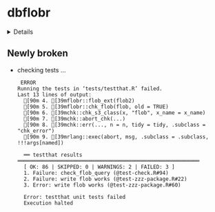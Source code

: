 # dbflobr

<details>

* Version: 0.0.1
* Source code: https://github.com/cran/dbflobr
* URL: https://github.com/poissonconsulting/dbflobr
* BugReports: https://github.com/poissonconsulting/dbflobr/issues
* Date/Publication: 2019-08-24 09:20:02 UTC
* Number of recursive dependencies: 49

Run `revdep_details(,"dbflobr")` for more info

</details>

## Newly broken

*   checking tests ...
    ```
     ERROR
    Running the tests in ‘tests/testthat.R’ failed.
    Last 13 lines of output:
      [90m 4. [39mflobr::flob_ext(flob2)
      [90m 5. [39mflobr::chk_flob(flob, old = TRUE)
      [90m 6. [39mchk::chk_s3_class(x, "flob", x_name = x_name)
      [90m 7. [39mchk::abort_chk(...)
      [90m 8. [39mchk::err(..., n = n, tidy = tidy, .subclass = "chk_error")
      [90m 9. [39mrlang::exec(abort, msg, .subclass = .subclass, !!!args[named])
      
      ══ testthat results  ═══════════════════════════════════════════════════════════
      [ OK: 86 | SKIPPED: 0 | WARNINGS: 2 | FAILED: 3 ]
      1. Failure: check_flob_query (@test-check.R#94) 
      2. Failure: write flob works (@test-zzz-package.R#22) 
      3. Error: write flob works (@test-zzz-package.R#60) 
      
      Error: testthat unit tests failed
      Execution halted
    ```

